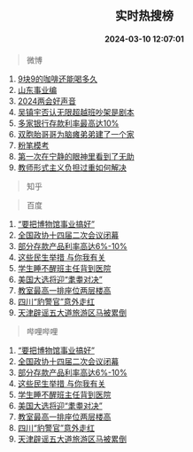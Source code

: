 <div align="center"><h2>实时热搜榜</h2><h4>2024-03-10 12:07:01</h4></div>

> 微博  

1. [9块9的咖啡还能喝多久](https://s.weibo.com/weibo?q=%239%E5%9D%979%E7%9A%84%E5%92%96%E5%95%A1%E8%BF%98%E8%83%BD%E5%96%9D%E5%A4%9A%E4%B9%85%23&t=31&band_rank=1&Refer=top)<br />
2. [山东事业编](https://s.weibo.com/weibo?q=%E5%B1%B1%E4%B8%9C%E4%BA%8B%E4%B8%9A%E7%BC%96&t=31&band_rank=2&Refer=top)<br />
3. [2024两会好声音](https://s.weibo.com/weibo?q=%232024%E4%B8%A4%E4%BC%9A%E5%A5%BD%E5%A3%B0%E9%9F%B3%23&t=31&band_rank=3&Refer=top)<br />
4. [吴镇宇否认无限超越班吵架是剧本](https://s.weibo.com/weibo?q=%23%E5%90%B4%E9%95%87%E5%AE%87%E5%90%A6%E8%AE%A4%E6%97%A0%E9%99%90%E8%B6%85%E8%B6%8A%E7%8F%AD%E5%90%B5%E6%9E%B6%E6%98%AF%E5%89%A7%E6%9C%AC%23&t=31&band_rank=4&Refer=top)<br />
5. [多家银行存款利率最高达10%](https://s.weibo.com/weibo?q=%23%E5%A4%9A%E5%AE%B6%E9%93%B6%E8%A1%8C%E5%AD%98%E6%AC%BE%E5%88%A9%E7%8E%87%E6%9C%80%E9%AB%98%E8%BE%BE10%25%23&t=31&band_rank=5&Refer=top)<br />
6. [双胞胎哥哥为脑瘫弟弟建了一个家](https://s.weibo.com/weibo?q=%23%E5%8F%8C%E8%83%9E%E8%83%8E%E5%93%A5%E5%93%A5%E4%B8%BA%E8%84%91%E7%98%AB%E5%BC%9F%E5%BC%9F%E5%BB%BA%E4%BA%86%E4%B8%80%E4%B8%AA%E5%AE%B6%23&t=31&band_rank=6&Refer=top)<br />
7. [粉笔模考](https://s.weibo.com/weibo?q=%E7%B2%89%E7%AC%94%E6%A8%A1%E8%80%83&t=31&band_rank=7&Refer=top)<br />
8. [第一次在宁静的眼神里看到了无助](https://s.weibo.com/weibo?q=%E7%AC%AC%E4%B8%80%E6%AC%A1%E5%9C%A8%E5%AE%81%E9%9D%99%E7%9A%84%E7%9C%BC%E7%A5%9E%E9%87%8C%E7%9C%8B%E5%88%B0%E4%BA%86%E6%97%A0%E5%8A%A9&t=31&band_rank=8&Refer=top)<br />
9. [教师形式主义负担过重如何解决](https://s.weibo.com/weibo?q=%23%E6%95%99%E5%B8%88%E5%BD%A2%E5%BC%8F%E4%B8%BB%E4%B9%89%E8%B4%9F%E6%8B%85%E8%BF%87%E9%87%8D%E5%A6%82%E4%BD%95%E8%A7%A3%E5%86%B3%23&t=31&band_rank=9&Refer=top)<br />

> 知乎  


> 百度  

1. [“要把博物馆事业搞好”](https://www.baidu.com/s?wd=%E2%80%9C%E8%A6%81%E6%8A%8A%E5%8D%9A%E7%89%A9%E9%A6%86%E4%BA%8B%E4%B8%9A%E6%90%9E%E5%A5%BD%E2%80%9D&sa=fyb_news&rsv_dl=fyb_news)<br />
2. [全国政协十四届二次会议闭幕](https://www.baidu.com/s?wd=%E5%85%A8%E5%9B%BD%E6%94%BF%E5%8D%8F%E5%8D%81%E5%9B%9B%E5%B1%8A%E4%BA%8C%E6%AC%A1%E4%BC%9A%E8%AE%AE%E9%97%AD%E5%B9%95&sa=fyb_news&rsv_dl=fyb_news)<br />
3. [部分存款产品利率高达6%-10%](https://www.baidu.com/s?wd=%E9%83%A8%E5%88%86%E5%AD%98%E6%AC%BE%E4%BA%A7%E5%93%81%E5%88%A9%E7%8E%87%E9%AB%98%E8%BE%BE6%25-10%25&sa=fyb_news&rsv_dl=fyb_news)<br />
4. [这些民生举措 与你我有关](https://www.baidu.com/s?wd=%E8%BF%99%E4%BA%9B%E6%B0%91%E7%94%9F%E4%B8%BE%E6%8E%AA+%E4%B8%8E%E4%BD%A0%E6%88%91%E6%9C%89%E5%85%B3&sa=fyb_news&rsv_dl=fyb_news)<br />
5. [学生睡不醒班主任背到医院](https://www.baidu.com/s?wd=%E5%AD%A6%E7%94%9F%E7%9D%A1%E4%B8%8D%E9%86%92%E7%8F%AD%E4%B8%BB%E4%BB%BB%E8%83%8C%E5%88%B0%E5%8C%BB%E9%99%A2&sa=fyb_news&rsv_dl=fyb_news)<br />
6. [美国大选将迎“耄耋对决”](https://www.baidu.com/s?wd=%E7%BE%8E%E5%9B%BD%E5%A4%A7%E9%80%89%E5%B0%86%E8%BF%8E%E2%80%9C%E8%80%84%E8%80%8B%E5%AF%B9%E5%86%B3%E2%80%9D&sa=fyb_news&rsv_dl=fyb_news)<br />
7. [教室最高一排座位两层楼高](https://www.baidu.com/s?wd=%E6%95%99%E5%AE%A4%E6%9C%80%E9%AB%98%E4%B8%80%E6%8E%92%E5%BA%A7%E4%BD%8D%E4%B8%A4%E5%B1%82%E6%A5%BC%E9%AB%98&sa=fyb_news&rsv_dl=fyb_news)<br />
8. [四川“豹警官”意外走红](https://www.baidu.com/s?wd=%E5%9B%9B%E5%B7%9D%E2%80%9C%E8%B1%B9%E8%AD%A6%E5%AE%98%E2%80%9D%E6%84%8F%E5%A4%96%E8%B5%B0%E7%BA%A2&sa=fyb_news&rsv_dl=fyb_news)<br />
9. [天津辟谣五大道旅游区马被累倒](https://www.baidu.com/s?wd=%E5%A4%A9%E6%B4%A5%E8%BE%9F%E8%B0%A3%E4%BA%94%E5%A4%A7%E9%81%93%E6%97%85%E6%B8%B8%E5%8C%BA%E9%A9%AC%E8%A2%AB%E7%B4%AF%E5%80%92&sa=fyb_news&rsv_dl=fyb_news)<br />

> 哔哩哔哩  

1. [“要把博物馆事业搞好”](https://www.baidu.com/s?wd=%E2%80%9C%E8%A6%81%E6%8A%8A%E5%8D%9A%E7%89%A9%E9%A6%86%E4%BA%8B%E4%B8%9A%E6%90%9E%E5%A5%BD%E2%80%9D&sa=fyb_news&rsv_dl=fyb_news)<br />
2. [全国政协十四届二次会议闭幕](https://www.baidu.com/s?wd=%E5%85%A8%E5%9B%BD%E6%94%BF%E5%8D%8F%E5%8D%81%E5%9B%9B%E5%B1%8A%E4%BA%8C%E6%AC%A1%E4%BC%9A%E8%AE%AE%E9%97%AD%E5%B9%95&sa=fyb_news&rsv_dl=fyb_news)<br />
3. [部分存款产品利率高达6%-10%](https://www.baidu.com/s?wd=%E9%83%A8%E5%88%86%E5%AD%98%E6%AC%BE%E4%BA%A7%E5%93%81%E5%88%A9%E7%8E%87%E9%AB%98%E8%BE%BE6%25-10%25&sa=fyb_news&rsv_dl=fyb_news)<br />
4. [这些民生举措 与你我有关](https://www.baidu.com/s?wd=%E8%BF%99%E4%BA%9B%E6%B0%91%E7%94%9F%E4%B8%BE%E6%8E%AA+%E4%B8%8E%E4%BD%A0%E6%88%91%E6%9C%89%E5%85%B3&sa=fyb_news&rsv_dl=fyb_news)<br />
5. [学生睡不醒班主任背到医院](https://www.baidu.com/s?wd=%E5%AD%A6%E7%94%9F%E7%9D%A1%E4%B8%8D%E9%86%92%E7%8F%AD%E4%B8%BB%E4%BB%BB%E8%83%8C%E5%88%B0%E5%8C%BB%E9%99%A2&sa=fyb_news&rsv_dl=fyb_news)<br />
6. [美国大选将迎“耄耋对决”](https://www.baidu.com/s?wd=%E7%BE%8E%E5%9B%BD%E5%A4%A7%E9%80%89%E5%B0%86%E8%BF%8E%E2%80%9C%E8%80%84%E8%80%8B%E5%AF%B9%E5%86%B3%E2%80%9D&sa=fyb_news&rsv_dl=fyb_news)<br />
7. [教室最高一排座位两层楼高](https://www.baidu.com/s?wd=%E6%95%99%E5%AE%A4%E6%9C%80%E9%AB%98%E4%B8%80%E6%8E%92%E5%BA%A7%E4%BD%8D%E4%B8%A4%E5%B1%82%E6%A5%BC%E9%AB%98&sa=fyb_news&rsv_dl=fyb_news)<br />
8. [四川“豹警官”意外走红](https://www.baidu.com/s?wd=%E5%9B%9B%E5%B7%9D%E2%80%9C%E8%B1%B9%E8%AD%A6%E5%AE%98%E2%80%9D%E6%84%8F%E5%A4%96%E8%B5%B0%E7%BA%A2&sa=fyb_news&rsv_dl=fyb_news)<br />
9. [天津辟谣五大道旅游区马被累倒](https://www.baidu.com/s?wd=%E5%A4%A9%E6%B4%A5%E8%BE%9F%E8%B0%A3%E4%BA%94%E5%A4%A7%E9%81%93%E6%97%85%E6%B8%B8%E5%8C%BA%E9%A9%AC%E8%A2%AB%E7%B4%AF%E5%80%92&sa=fyb_news&rsv_dl=fyb_news)<br />

